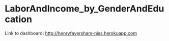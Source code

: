 # LaborAndIncome_by_GenderAndEducation

Link to dashboard: http://henryfaversham-niss.herokuapp.com

